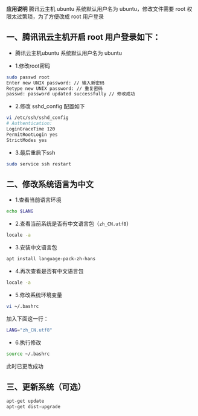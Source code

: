 **应用说明**
腾讯云主机 ubuntu 系统默认用户名为 ubuntu，修改文件需要 root 权限太过繁琐，为了方便改成 root 用户登录
## 一、腾讯讯云主机开启 root 用户登录如下：
+ 腾讯云主机ubuntu 系统默认用户名为 ubuntu
- 1.修改root密码
```bash
sudo passwd root
Enter new UNIX password: // 输入新密码
Retype new UNIX password: // 重复密码
passwd: password updated successfully // 修改成功
```
- 2.修改 sshd_config 配置如下
```bash
vi /etc/ssh/sshd_config
# Authentication:
LoginGraceTime 120
PermitRootLogin yes
StrictModes yes
```
- 3.最后重启下ssh
```bash
sudo service ssh restart
```
## 二、修改系统语言为中文
- 1.查看当前语言环境
``` bash
echo $LANG 
```
- 2.查看当前系统是否有中文语言包（`zh_CN.utf8`）
```bash
locale -a
```
- 3.安装中文语言包
```bash
apt install language-pack-zh-hans
```
- 4.再次查看是否有中文语言包
```bash
locale -a
```
- 5.修改系统环境变量
```bash
vi ~/.bashrc
```
加入下面这一行：
```bash
LANG="zh_CN.utf8"
```
- 6.执行修改
```bash
source ~/.bashrc
```
此时已更改成功

## 三、更新系统（可选）
```bash
apt-get update 
apt-get dist-upgrade
```

